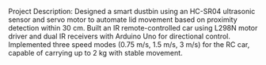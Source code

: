 Project Description:
Designed a smart dustbin using an HC-SR04 ultrasonic sensor and servo motor to automate lid movement based on proximity detection within 30 cm.
Built an IR remote-controlled car using L298N motor driver and dual IR receivers with Arduino Uno for directional control.
Implemented three speed modes (0.75 m/s, 1.5 m/s, 3 m/s) for the RC car, capable of carrying up to 2 kg with stable movement.

